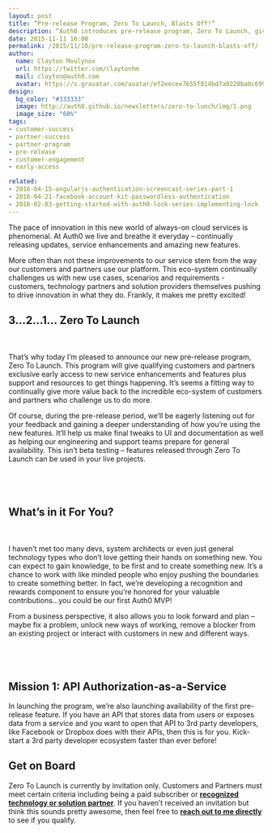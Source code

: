 ```yaml
---
layout: post
title: “Pre-release Program, Zero To Launch, Blasts Off!”
description: “Auth0 introduces pre-release program, Zero To Launch, giving qualifying customers exclusive early access to new features and functionality.”
date: 2015-11-11 16:00
permalink: /2015/11/10/pre-release-program-zero-to-launch-blasts-off/
author: 
  name: Clayton Moulynox
  url: https://twitter.com/claytonhm
  mail: clayton@auth0.com
  avatar: https://s.gravatar.com/avatar/ef2eecee7655f814bd7a9228ba0c6992?s=200
design: 
  bg_color: "#333333"
  image: http://auth0.github.io/newsletters/zero-to-lunch/img/1.png
  image_size: "60%"
tags: 
- customer-success
- partner-success
- partner-program
- pre-release
- customer-engagement
- early-access

related:
- 2016-04-15-angularjs-authentication-screencast-series-part-1
- 2016-04-21-facebook-account-kit-passwordless-authentication
- 2016-02-03-getting-started-with-auth0-lock-series-implementing-lock
---
```


The pace of innovation in this new world of always-on cloud services is phenomenal.  At Auth0 we live and breathe it everyday – continually releasing updates, service enhancements and amazing new features.

More often than not these improvements to our service stem from the way our customers and partners use our platform.  This eco-system continually challenges us with new use cases, scenarios and requirements - customers, technology partners and solution providers themselves pushing to drive innovation in what they do.  Frankly, it makes me pretty excited!

## 3…2…1… Zero To Launch

<div class="row" style="padding-bottom: 40px;">
<div class="col-xs-12 col-md-3" style="text-align: center;"><img style="margin: 0; margin-bottom: 20px; max-width: 100px;" src="https://auth0.github.io/newsletters/zero-to-lunch/img/logo.png" alt="" /></div>
<div class="col-xs-12 col-md-9">

That’s why today I’m pleased to announce our new pre-release program, Zero To Launch.  This program will give qualifying customers and partners exclusive early access to new service enhancements and features plus support and resources to get things happening.  It’s seems a fitting way to continually give more value back to the incredible eco-system of customers and partners who challenge us to do more.

Of course, during the pre-release period, we’ll be eagerly listening out for your feedback and gaining a deeper understanding of how you’re using the new features. It’ll help us make final tweaks to UI and documentation as well as helping our engineering and support teams prepare for general availability.  This isn’t beta testing – features released through Zero To Launch can be used in your live projects.
</div>
</div>

## What’s in it For You?


<div class="row" style="padding-bottom: 40px;">
<div class="col-xs-12 col-md-3" style="text-align: center;"><img style="margin: 0; margin-bottom: 20px; max-width: 100px;" src="https://auth0.github.io/newsletters/zero-to-lunch/img/3.png" alt="" /></div>
<div class="col-xs-12 col-md-9">

I haven’t met too many devs, system architects or even just general technology types who don’t love getting their hands on something new.  You can expect to gain knowledge, to be first and to create something new.  It’s a chance to work with like minded people who enjoy pushing the boundaries to create something better.  In fact, we’re developing a recognition and rewards component to ensure you’re honored for your valuable contributions…you could be our first Auth0 MVP!

From a business perspective, it also allows you to look forward and plan – maybe fix a problem, unlock new ways of working, remove a blocker from an existing project or interact with customers in new and different ways.
</div>
</div>

## Mission 1: API Authorization-as-a-Service

In launching the program, we’re also launching availability of the first pre-release feature. If you have an API that stores data from users or exposes data from a service and you want to open that API to 3rd party developers, like Facebook or Dropbox does with their APIs, then this is for you. Kick-start a 3rd party developer ecosystem faster than ever before!


## Get on Board

Zero To Launch is currently by invitation only.  Customers and Partners must meet certain criteria including being a paid subscriber or [**recognized technology or solution partner**](https://auth0.com/partners).  If you haven’t received an invitation but think this sounds pretty awesome, then feel free to [**reach out to me directly**](mailto:clayton@auth0.com?subject=ZeroToLaunch) to see if you qualify.
